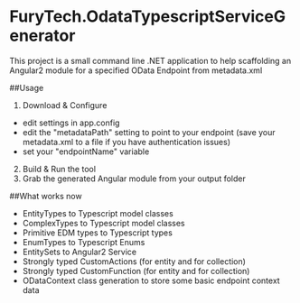 # FuryTech.OdataTypescriptServiceGenerator
This project is a small command line .NET application to help scaffolding an Angular2 module for a specified OData Endpoint from metadata.xml

##Usage

1. Download & Configure
  * edit settings in app.config
  * edit the "metadataPath" setting to point to your endpoint (save your metadata.xml to a file if you have authentication issues)
  * set your "endpointName" variable
2. Build & Run the tool
3. Grab the generated Angular module from your output folder

##What works now
* EntityTypes to Typescript model classes
* ComplexTypes to Typescript model classes
* Primitive EDM types to Typescript types
* EnumTypes to Typescript Enums
* EntitySets to Angular2 Service
 * Strongly typed CustomActions (for entity and for collection)
 * Strongly typed CustomFunction (for entity and for collection)
* ODataContext class generation to store some basic endpoint context data
